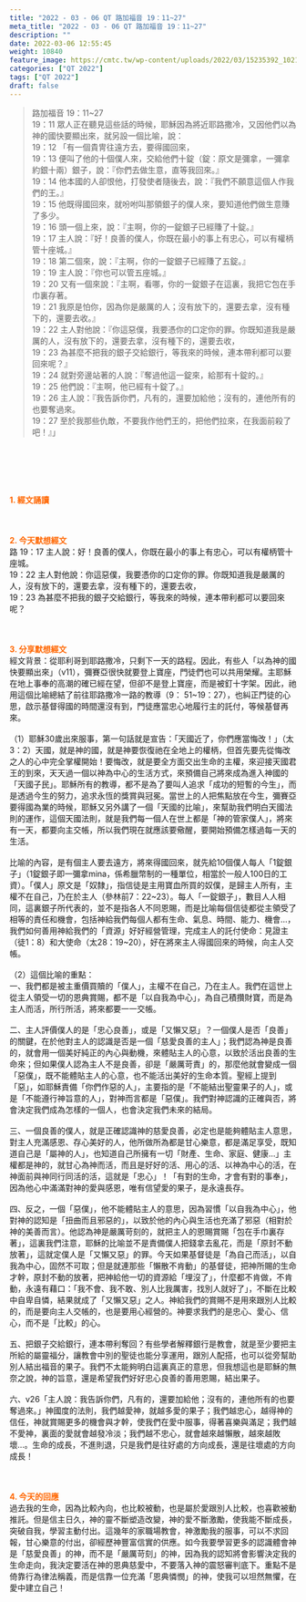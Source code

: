 ```yaml
---
title: "2022 - 03 - 06 QT 路加福音 19：11~27"
meta_title: "2022 - 03 - 06 QT 路加福音 19：11~27"
description: ""
date: 2022-03-06 12:55:45
weight: 10840
feature_image: https://cmtc.tw/wp-content/uploads/2022/03/15235392_10211799862337740_180693556567566654_o-1.webp
categories: ["QT 2022"]
tags: ["QT 2022"]
draft: false
---
```


<blockquote>路加福音 19：11~27<br />
19：11 眾人正在聽見這些話的時候，耶穌因為將近耶路撒冷，又因他們以為　神的國快要顯出來，就另設一個比喻，說：<br />
19：12 「有一個貴冑往遠方去，要得國回來，<br />
19：13 便叫了他的十個僕人來，交給他們十錠（錠：原文是彌拿，一彌拿約銀十兩）銀子，說：『你們去做生意，直等我回來。』<br />
19：14 他本國的人卻恨他，打發使者隨後去，說：『我們不願意這個人作我們的王。』<br />
19：15 他既得國回來，就吩咐叫那領銀子的僕人來，要知道他們做生意賺了多少。<br />
19：16 頭一個上來，說：『主啊，你的一錠銀子已經賺了十錠。』<br />
19：17 主人說：『好！良善的僕人，你既在最小的事上有忠心，可以有權柄管十座城。』<br />
19：18 第二個來，說：『主啊，你的一錠銀子已經賺了五錠。』<br />
19：19 主人說：『你也可以管五座城。』<br />
19：20 又有一個來說：『主啊，看哪，你的一錠銀子在這裏，我把它包在手巾裏存著。<br />
19：21 我原是怕你，因為你是嚴厲的人；沒有放下的，還要去拿，沒有種下的，還要去收。』<br />
19：22 主人對他說：『你這惡僕，我要憑你的口定你的罪。你既知道我是嚴厲的人，沒有放下的，還要去拿，沒有種下的，還要去收，<br />
19：23 為甚麼不把我的銀子交給銀行，等我來的時候，連本帶利都可以要回來呢？』<br />
19：24 就對旁邊站著的人說：『奪過他這一錠來，給那有十錠的。』<br />
19：25 他們說：『主啊，他已經有十錠了。』<br />
19：26 主人說：『我告訴你們，凡有的，還要加給他；沒有的，連他所有的也要奪過來。<br />
19：27 至於我那些仇敵，不要我作他們王的，把他們拉來，在我面前殺了吧！』」</blockquote><br />
&nbsp;<br />
<br />
&nbsp;<br />
<br />
<span style="color: #ff6600;"><strong>1. </strong><strong>經文誦讀</strong></span><br />
<br />
<span style="color: #ff6600;"><strong> </strong></span><br />
<br />
<span style="color: #ff6600;"><strong>2. 今天默想</strong><strong>經文<br />
</strong></span>路 19：17 主人說：好！良善的僕人，你既在最小的事上有忠心，可以有權柄管十座城。<br />
19：22 主人對他說：你這惡僕，我要憑你的口定你的罪。你既知道我是嚴厲的人，沒有放下的，還要去拿，沒有種下的，還要去收，<br />
19：23 為甚麼不把我的銀子交給銀行，等我來的時候，連本帶利都可以要回來呢？<br />
<br />
&nbsp;<br />
<br />
<span style="color: #ff6600;"><strong>3. 分享默想經文<br />
</strong></span>經文背景：從耶利哥到耶路撒冷，只剩下一天的路程。因此，有些人「以為神的國快要顯出來」（v11），彌賽亞很快就要登上寶座，門徒們也可以共用榮耀。主耶穌在地上事奉的高潮的確已經在望，但卻不是登上寶座，而是被釘十字架。因此，祂用這個比喻總結了前往耶路撒冷一路的教導（9： 51~19：27），也糾正門徒的心思，啟示基督得國的時間還沒有到，門徒應當忠心地履行主的託付，等候基督再來。<br />
<br />
（1）耶穌30歲出來服事，第一句話就是宣告：「天國近了，你們應當悔改！」（太3：2）天國，就是神的國，就是神要恢復祂在全地上的權柄，但首先要先從悔改之人的心中完全掌權開始！要悔改，就是要全方面交出生命的主權，來迎接天國君王的到來，天天過一個以神為中心的生活方式，來預備自己將來成為進入神國的「天國子民」。耶穌所有的教導，都不是為了要叫人追求「成功的短暫的今生」，而是透過今生的努力，追求永恆的獎賞與冠冕。當世上的人把焦點放在今生，彌賽亞要得國為業的時候，耶穌又另外講了一個「天國的比喻」，來幫助我們明白天國法則的運作，這個天國法則，就是我們每一個人在世上都是「神的管家僕人」，將來有一天，都要向主交帳，所以我們現在就應該要儆醒，要開始預備怎樣過每一天的生活。<br />
<br />
比喻的內容，是有個主人要去遠方，將來得國回來，就先給10個僕人每人「1錠銀子」（1錠銀子即一彌拿mina，係希臘幣制的一種單位，相當於一般人100日的工資）。「僕人」原文是「奴隸」，指信徒是主用寶血所買的奴僕，是歸主人所有，主權不在自己，乃在於主人（參林前7：22~23）。每人「一錠銀子」，數目人人相同，這裏銀子所代表的，並不是指各人不同恩賜，而是比喻每個信徒都從主領受了相等的責任和機會，包括神給我們每個人都有生命、氣息、時間、能力、機會…，我們如何善用神給我們的「資源」好好經營管理，完成主人的託付使命：見證主（徒1：8）和大使命（太28：19~20），好在將來主人得國回來的時候，向主人交帳。<br />
<br />
（2）這個比喻的重點：<br />
一、我們都是被主重價買贖的「僕人」，主權不在自己，乃在主人。我們在這世上從主人領受一切的恩典賞賜，都不是「以自我為中心」，為自己積攢財寶，而是為主人而活，所行所活，將來都要一一交帳。<br />
<br />
二、主人評價僕人的是「忠心良善」，或是「又懶又惡」？一個僕人是否「良善」的關鍵，在於他對主人的認識是否是一個「慈愛良善的主人」；我們認為神是良善的，就會用一個美好純正的內心與動機，來體貼主人的心意，以致於活出良善的生命來；但如果僕人認為主人不是良善，卻是「嚴厲苛責」的，那麼他就會變成一個「惡僕」，既不能體貼主人的心意，也不能活出美好的生命本質。聖經上提到「惡」，如耶穌責備「你們作惡的人」，主要指的是「不能結出聖靈果子的人」，或是「不能遵行神旨意的人」，對神而言都是「惡僕」。我們對神認識的正確與否，將會決定我們成為怎樣的一個人，也會決定我們未來的結局。<br />
<br />
三、一個良善的僕人，就是正確認識神的慈愛良善，必定也是能夠體貼主人意思，對主人充滿感恩、存心美好的人，他所做所為都是甘心樂意，都是滿足享受，既知道自己是「屬神的人」，也知道自己所擁有一切「財產、生命、家庭、健康…」主權都是神的，就甘心為神而活，而且是好好的活、用心的活、以神為中心的活，在神面前與神同行同活的活，這就是「忠心」！「有對的生命，才會有對的事奉」，因為他心中滿滿對神的愛與感恩，唯有信望愛的果子，是永遠長存。<br />
<br />
四、反之，一個「惡僕」，他不能體貼主人的意思，因為習慣「以自我為中心」，他對神的認知是「扭曲而且邪惡的」，以致於他的內心與生活也充滿了邪惡（相對於神的美善而言）。他認為神是嚴厲苛刻的，就把主人的恩賜賞賜「包在手巾裏存著」，這裏我們注意，耶穌的比喻並不是責備僕人把錢拿去亂花，而是「原封不動放著」，這就定僕人是「又懶又惡」的罪。今天如果基督徒是「為自己而活」，以自我為中心，固然不可取；但是就連那些「懶散不肯動」的基督徒，把神所賜的生命才幹，原封不動的放著，把神給他一切的資源給「埋沒了」，什麼都不肯做，不肯動，永遠有藉口：「我不會、我不敢、別人比我厲害，找別人就好了」，不斷在比較中自卑自憐，結果就成了「又懶又惡」之人。神給我們的賞賜不是用來跟別人比較的，而是要向主人交帳的，也是要用心經營的。神要求我們的是忠心、愛心、信心，而不是「比較」的心。<br />
<br />
五、把銀子交給銀行，連本帶利奪回？有些學者解釋銀行是教會，就是至少要把主所給的屬靈福分，讓教會中別的聖徒也能分享運用，跟別人配搭，也可以從旁幫助別人結出福音的果子。我們不太能夠明白這裏真正的意思，但我想這也是耶穌的無奈之說，神的旨意，還是希望我們好好忠心良善的善用恩賜，結出果子。<br />
<br />
六、v26「主人說：我告訴你們，凡有的，還要加給他；沒有的，連他所有的也要奪過來。」神國度的法則，我們越愛神，就越多愛的果子；我們越忠心，越得神的信任，神就賞賜更多的機會與才幹，使我們在愛中服事，得著喜樂與滿足；我們越不愛神，裏面的愛就會越發冷淡；我們越不忠心，就會越來越懶散，越來越敗壞…。生命的成長，不進則退，只是我們是往好處的方向成長，還是往壞處的方向成長！<br />
<br />
&nbsp;<br />
<br />
<span style="color: #ff6600;"><strong>4. 今天的回應<br />
</strong></span>過去我的生命，因為比較內向，也比較被動，也是屬於愛跟別人比較，也喜歡被動推託。但是信主日久，神的靈不斷塑造改變，神的愛不斷激勵，使我能不斷成長，突破自我，學習主動付出。這幾年的家職場教會，神激勵我的服事，可以不求回報，甘心樂意的付出，卻經歷神豐富信實的供應。如今我要學習更多的認識體會神是「慈愛良善」的神，而不是「嚴厲苛刻」的神，因為我的認知將會影響決定我的生命走向，我決定要活在神的恩典慈愛中，不要落入神的震怒審判底下。重點不是倚靠行為律法稱義，而是信靠一位充滿「恩典憐憫」的神，使我可以坦然無懼，在愛中建立自己！<br />
<br />
&nbsp;<br />
<br />
&nbsp;
        